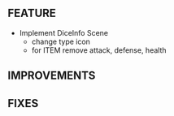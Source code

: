 ## FEATURE
- Implement DiceInfo Scene
    - change type icon
    - for ITEM remove attack, defense, health

## IMPROVEMENTS

## FIXES
